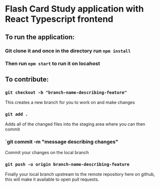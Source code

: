 # Flash Card Study application with React Typescript frontend

## To run the application:

### Git clone it and once in the directory run `npm install`

### Then run `npm start` to run it on locahost

## To contribute:

### `git checkout -b "branch-name-describing-feature"`

This creates a new branch for you to work on and make changes

### `git add .`

Adds all of the changed files into the staging area where you can then commit

### `git commit -m "message describing changes"

Commit your changes on the local branch

### `git push -u origin branch-name-describing-feature`

Finally your local branch upstream to the remote repository here on github, this will make it available to open pull requests.

